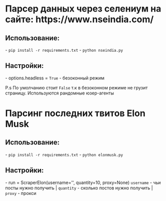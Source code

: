 <h1>Парсер данных через селениум на сайте: https://www.nseindia.com/</h1>

<h2>Использование:</h2>
- <code>pip install -r requirements.txt</code> 
- <code>python nseindia.py</code> 

<h2>Настройки:</h2>
- options.headless = <code>True</code> - безоконный режим

<p>P.s По умолчанию стоит <code>False</code> т.к в безоконном режиме не грузит страницу. Используются рандомные юзер-агенты</p>



<h1>Парсинг последних твитов Elon Musk</h1>

<h2>Использование:</h2>
- <code>pip install -r requirements.txt</code> 
- <code>python elonmusk.py</code> 

<h2>Настройки:</h2>
- run = ScraperElon(username='', quantity=10, proxy=None) <code>username</code> - чьи посты нужно получить | <code>quantity</code> - сколько постов нужно получить |  <code>proxy</code> - прокси

